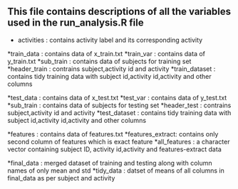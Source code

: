 
## This file contains descriptions of all the variables used in the run_analysis.R file

 - activities	: contains activity label and its corresponding activity
 
 *train_data 	: contains data of x_train.txt
 *train_var  	: contains data of y_train.txt
 *sub_train	: contains data of subjects for training set
 *header_train	: contrains subject,activity id and activity
 *train_dataset  : contains tidy training data with subject id,activity id,activity and other columns

 *test_data 	: contains data of x_test.txt
 *test_var  	: contains data of y_test.txt
 *sub_train	: contains data of subjects for testing set
 *header_test	: contrains subject,activity id and activity
 *test_dataset  	: contains tidy training data with subject id,activity id,activity and other columns

 *features	: contains data of features.txt
 *features_extract: contains only second column of features which is exact feature
 *all_features	: a character vector containing subject ID, activity id,activity and features-extract data

 *final_data	: merged dataset of training and testing along with column names of only mean and std
 *tidy_data	: datset of means of all columns in final_data as per subject and activity